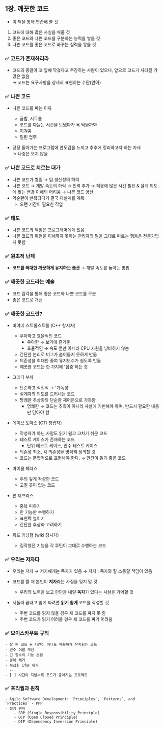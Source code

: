 ## 1장. 깨끗한 코드

- 이 책을 통해 연습해 볼 것    
1. 코드에 대해 많은 사실을 배울 것    
2. 좋은 코드와 나쁜 코드를 구분하는 능력을 쌓을 것    
3. 나쁜 코드를 좋은 코드로 바꾸는 실력을 쌓을 것    

### ✅ 코드가 존재하리라
- 코드의 종말이 코 앞에 닥쳤다고 주장하는 사람이 있으나, 앞으로 코드가 사라질 가망은 없음    
    → 코드는 요구사항을 상세히 표현하는 수단(언어)    

### ✅ 나쁜 코드
- 나쁜 코드를 짜는 이유
    - 급함, 서두름
    - 코드를 다듬는 시간을 보냈다가 욕 먹을까봐
    - 지겨움
    - 밀린 업무

- 당장 돌아가는 프로그램에 안도감을 느끼고 추후에 정리하고자 하는 자세     
    → 나중은 오지 않음    

### ✅ 나쁜 코드로 치르는 대가
- 나쁜 코드가 쌓임 → 팀 생산성의 하락
- 나쁜 코드 → 개발 속도의 하락 → 인력 추가 → 적응에 많은 시간 필요 & 설계 의도에 맞는 변경 이해의 어려움 → 나쁜 코드 양산
- 악순환이 반복되다가 결국 재설계를 계획
    - 오랜 기간이 필요한 작업

### ✅ 태도
- 나쁜 코드의 책임은 프로그래머에게 있음
- 나쁜 코드의 위험을 이해하지 못하는 관리자의 말을 그대로 따르는 행동은 전문가답지 못함

### ✅ 원초적 난제
- **코드를 최대한 깨끗하게 유지하는 습관** → 개발 속도를 높이는 방법

### ✅ 깨끗한 코드라는 예술
- 코드 감각을 통해 좋은 코드와 나쁜 코드를 구분
- 좋은 코드로 개선

### ✅ 깨끗한 코드란?
- 비야네 스트롭스트룹 (C++ 창시자)
  - 우아하고 효율적인 코드
    - 우아한 → 보기에 즐거운
    - 효율적인 → 속도 뿐만 아니라 CPU 자원을 낭비하지 않는
  - 간단한 논리로 버그가 숨어들지 못하게 만듦
  - 의존성을 최대한 줄여 유지보수가 쉽도록 만듦
  - 깨끗한 코드는 한 가지에 '집중'하는 것

- 그래디 부치
  - 단순하고 직접적 → '가독성'
  - 설계자의 의도를 드러내는 코드
  - 명쾌한 추상화와 단순한 제어문으로 가득함
    - 명쾌한 → 코드는 추측이 아니라 사실에 기반해야 하며, 반드시 필요한 내용만 담아야 함

- 데이브 토마스 (OTI 창립자)
  - 작성자가 아닌 사람도 읽기 쉽고 고치기 쉬운 코드
  - 테스트 케이스가 존재하는 코드
    - 단위 테스트 케이스, 인수 테스트 케이스
  - 의존성 최소, 각 의존성을 명확히 정의할 것
  - 코드는 문학적으로 표현해야 한다. → 인간이 읽기 좋은 코드

- 마이클 페더스
  - 주의 깊게 작성한 코드
  - 고칠 곳이 없는 코드

- 론 제프리스
  - 중복 피하기
  - 한 기능만 수행하기
  - 표현력 높이기
  - 간단한 추상화 고려하기

- 워드 커닝햄 (wiki 창시자)
  - 짐작했던 기능을 각 루틴이 그대로 수행하는 코드

### ✅ 우리는 저자다
- 우리는 저자 → 저자에게는 독자가 있음 → 저자 : 독자와 잘 소통할 책임이 있음
- 코드를 짤 때 본인이 **저자**라는 사실을 잊지 말 것
    - 우리의 노력을 보고 판단을 내릴 **독자**가 있다는 사실을 기억할 것

- 서둘러 끝내고 쉽게 짜려면 **읽기 쉽게** 코드를 작성할 것
    - 주변 코드를 읽지 않을 경우 새 코드를 짜지 못 함
    - 주변 코드가 읽기 어려울 경우 새 코드를 짜기 어려움

### ✅ 보이스카우트 규칙
    - 잘 짠 코드 ➕ 시간이 지나도 깨끗하게 유지되는 코드
    - 변수 이름 개선
    - 긴 함수의 기능 분할
    - 중복 제거
    - 복잡한 if문 제거
    - ...   
    - [ ] 시간이 지날수록 코드가 좋아지는 프로젝트

### ✅ 프리퀄과 원칙
    - Agile Software Development: `Principles`, `Patterns`, and `Practices` - PPP
    - 설계 원칙
        - SRP (Single Responsibility Principle)
        - OCP (Open Closed Principle)
        - DIP (Dependency Inversion Principle)